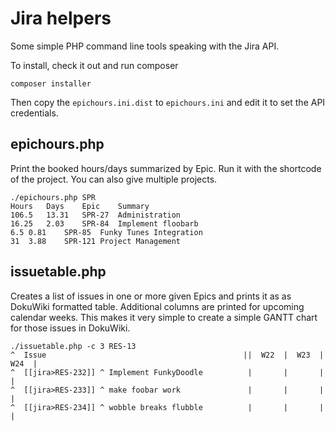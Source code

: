 # Jira helpers

Some simple PHP command line tools speaking with the Jira API.

To install, check it out and run composer

    composer installer

Then copy the `epichours.ini.dist` to `epichours.ini` and edit it to set the API credentials.
 
## epichours.php

Print the booked hours/days summarized by Epic. Run it with the shortcode of the project. You can also give multiple projects.

    ./epichours.php SPR
    Hours	Days	Epic	Summary
    106.5	13.31	SPR-27	Administration
    16.25	2.03	SPR-84	Implement floobarb
    6.5	0.81	SPR-85	Funky Tunes Integration
    31	3.88	SPR-121	Project Management

## issuetable.php

Creates a list of issues in one or more given Epics and prints it as as DokuWiki formatted table. Additional columns are printed for upcoming calendar weeks. This makes it very simple to create a simple GANTT chart for those issues in DokuWiki.

    ./issuetable.php -c 3 RES-13
    ^  Issue                                            ||  W22  |  W23  |  W24  |
    ^  [[jira>RES-232]] ^ Implement FunkyDoodle          |       |       |       |
    ^  [[jira>RES-233]] ^ make foobar work               |       |       |       |
    ^  [[jira>RES-234]] ^ wobble breaks flubble          |       |       |       |